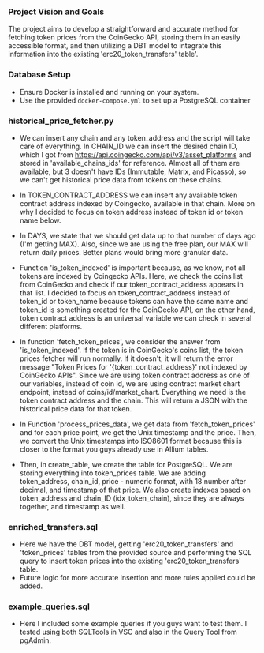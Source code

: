### Project Vision and Goals
The project aims to develop a straightforward and accurate method for fetching token prices from the CoinGecko API, storing them in an easily accessible format, and then utilizing a DBT model to integrate this information into the existing 'erc20_token_transfers' table'.

### Database Setup
- Ensure Docker is installed and running on your system.
- Use the provided `docker-compose.yml` to set up a PostgreSQL container

### historical_price_fetcher.py
- We can insert any chain and any token_address and the script will take care of everything. In CHAIN_ID we can 
insert the desired chain ID, which I got from https://api.coingecko.com/api/v3/asset_platforms and 
stored in 'available_chains_ids' for reference. Almost all of them are available, but 3 doesn't have IDs 
(Immutable, Matrix, and Picasso), so we can't get historical price data from tokens on these chains.

- In TOKEN_CONTRACT_ADDRESS we can insert any available token contract address indexed by Coingecko, available in 
that chain. More on why I decided to focus on token address instead of token id or token name below.

- In DAYS, we state that we should get data up to that number of days ago (I'm getting MAX). Also, since
we are using the free plan, our MAX will return daily prices. Better plans would bring more granular data.

- Function 'is_token_indexed' is important because, as we know, not all tokens are indexed by Coingecko APIs. Here, we check the coins list from CoinGecko and check if our token_contract_address appears in that list. I decided to focus on token_contract_address instead of token_id or token_name because tokens can have the same name
and token_id is something created for the CoinGecko API, on the other hand, token contract address is an
universal variable we can check in several different platforms.

- In function 'fetch_token_prices', we consider the answer from 'is_token_indexed'. If the token is in CoinGecko's coins list, the token prices fetcher will run normally. If it doesn't, it will return the error
message "Token Prices for '{token_contract_address}' not indexed by CoinGecko APIs". Since we are using
token contract address as one of our variables, instead of coin id, we are using contract market chart endpoint, 
instead of coins/id/market_chart. Everything we need is the token contract address and the chain. This will return
a JSON with the historical price data for that token. 

- In Function 'process_prices_data', we get data from 'fetch_token_prices' and for each price point, we get the 
Unix timestamp and the price. Then, we convert the Unix timestamps into ISO8601 format because this is closer to 
the format you guys already use in Allium tables.

- Then, in create_table, we create the table for PostgreSQL. We are storing everything into token_prices table. 
We are adding token_address, chain_id, price - numeric format, with 18 number after decimal, and timestamp of
that price. We also create indexes based on token_address and chain_ID (idx_token_chain), since they are always 
together, and timestamp as well. 

### enriched_transfers.sql
- Here we have the DBT model, getting 'erc20_token_transfers' and 'token_prices' tables from the provided
source and performing the SQL query to insert token prices into the existing 'erc20_token_transfers' table. 
- Future logic for more accurate insertion and more rules applied could be added.

### example_queries.sql
- Here I included some example queries if you guys want to test them. I tested using both SQLTools in VSC
and also in the Query Tool from pgAdmin. 







